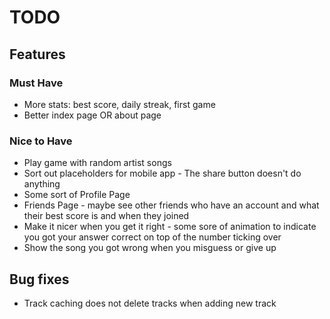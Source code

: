 # TODO

## Features
### Must Have
- More stats: best score, daily streak, first game
- Better index page OR about page 
### Nice to Have
- Play game with random artist songs  
- Sort out placeholders for mobile app - The share button doesn't do anything
- Some sort of Profile Page
- Friends Page - maybe see other friends who have an account and what their best score is and when they joined
- Make it nicer when you get it right - some sore of animation to indicate you got your answer correct on top of the number ticking over
- Show the song you got wrong when you misguess or give up
## Bug fixes
- Track caching does not delete tracks when adding new track

